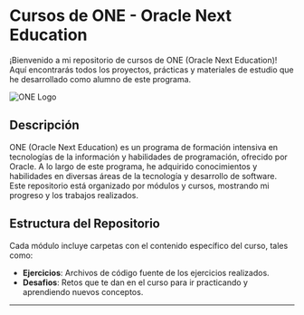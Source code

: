 # Cursos de ONE - Oracle Next Education

¡Bienvenido a mi repositorio de cursos de ONE (Oracle Next Education)! Aquí encontrarás todos los proyectos, prácticas y materiales de estudio que he desarrollado como alumno de este programa.

![ONE Logo](https://itconnect.lat/portal/wp-content/uploads/2023/03/Oracle-Next-Education--e1678304093153.png)

## Descripción

ONE (Oracle Next Education) es un programa de formación intensiva en tecnologías de la información y habilidades de programación, ofrecido por Oracle. A lo largo de este programa, he adquirido conocimientos y habilidades en diversas áreas de la tecnología y desarrollo de software. Este repositorio está organizado por módulos y cursos, mostrando mi progreso y los trabajos realizados.

## Estructura del Repositorio

Cada módulo incluye carpetas con el contenido específico del curso, tales como:

- **Ejercicios**: Archivos de código fuente de los ejercicios realizados.
- **Desafios**: Retos que te dan en el curso para ir practicando y aprendiendo nuevos conceptos.

---


